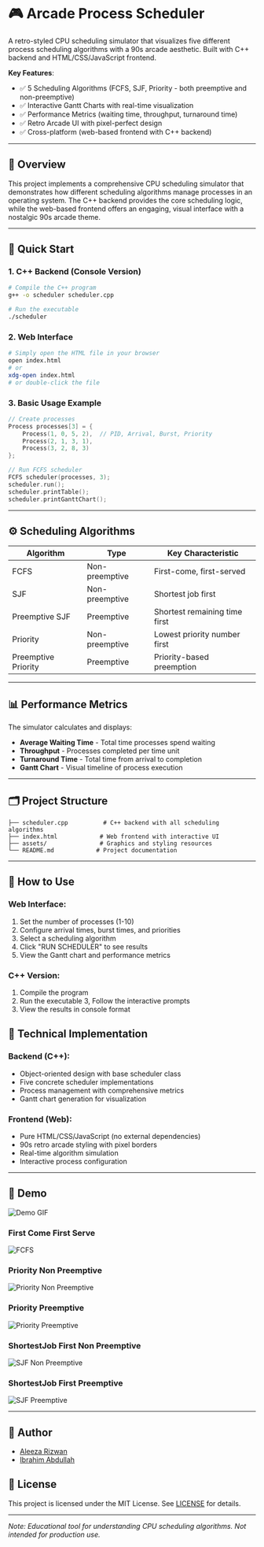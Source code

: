 # 🎮 Arcade Process Scheduler

A retro-styled CPU scheduling simulator that visualizes five different process scheduling algorithms with a 90s arcade aesthetic. Built with C++ backend and HTML/CSS/JavaScript frontend.

**Key Features**:
- ✅ 5 Scheduling Algorithms (FCFS, SJF, Priority - both preemptive and non-preemptive)
- ✅ Interactive Gantt Charts with real-time visualization
- ✅ Performance Metrics (waiting time, throughput, turnaround time)
- ✅ Retro Arcade UI with pixel-perfect design
- ✅ Cross-platform (web-based frontend with C++ backend)

---

## 📖 Overview

This project implements a comprehensive CPU scheduling simulator that demonstrates how different scheduling algorithms manage processes in an operating system. The C++ backend provides the core scheduling logic, while the web-based frontend offers an engaging, visual interface with a nostalgic 90s arcade theme.

---

## 🚀 Quick Start

### 1. C++ Backend (Console Version)
```bash
# Compile the C++ program
g++ -o scheduler scheduler.cpp

# Run the executable
./scheduler
```
### 2. Web Interface
```bash
# Simply open the HTML file in your browser
open index.html
# or
xdg-open index.html
# or double-click the file
```
### 3. Basic Usage Example
```cpp
// Create processes
Process processes[3] = {
    Process(1, 0, 5, 2),  // PID, Arrival, Burst, Priority
    Process(2, 1, 3, 1),
    Process(3, 2, 8, 3)
};

// Run FCFS scheduler
FCFS scheduler(processes, 3);
scheduler.run();
scheduler.printTable();
scheduler.printGanttChart();
```

---

## ⚙️ Scheduling Algorithms

| Algorithm | Type | Key Characteristic |
|---------|-----------|------------|
| FCFS | Non-preemptive	| First-come, first-served |
| SJF | Non-preemptive | Shortest job first |
| Preemptive SJF | Preemptive | Shortest remaining time first |
| Priority | Non-preemptive | Lowest priority number first |
| Preemptive Priority | Preemptive | Priority-based preemption |

---

## 📊 Performance Metrics

The simulator calculates and displays:
- **Average Waiting Time** - Total time processes spend waiting
- **Throughput** - Processes completed per time unit
- **Turnaround Time** - Total time from arrival to completion
- **Gantt Chart** - Visual timeline of process execution

---

## 🗂️ Project Structure

```text
├── scheduler.cpp          # C++ backend with all scheduling algorithms
├── index.html            # Web frontend with interactive UI
├── assets/               # Graphics and styling resources
└── README.md            # Project documentation
```

---

## 🎯 How to Use

### Web Interface:
1. Set the number of processes (1-10)
2. Configure arrival times, burst times, and priorities
3. Select a scheduling algorithm
4. Click "RUN SCHEDULER" to see results
5. View the Gantt chart and performance metrics

### C++ Version:

1. Compile the program
2. Run the executable
3, Follow the interactive prompts
4. View the results in console format

## 🔧 Technical Implementation

### Backend (C++):

- Object-oriented design with base scheduler class
- Five concrete scheduler implementations
- Process management with comprehensive metrics
- Gantt chart generation for visualization

### Frontend (Web):

- Pure HTML/CSS/JavaScript (no external dependencies)
- 90s retro arcade styling with pixel borders
- Real-time algorithm simulation
- Interactive process configuration

---

## 📸 Demo

![Demo GIF](images/demo.gif)

### First Come First Serve
![FCFS](images/fcfs_ui.jpg)

### Priority Non Preemptive
![Priority Non Preemptive](images/priority_nonpreemptive_ui.jpg)

### Priority Preemptive
![Priority Preemptive](images/priority_preemptive_ui.jpg)

### ShortestJob First Non Preemptive
![SJF Non Preemptive](images/sjf_nonpreemptive_ui.jpg)

### ShortestJob First Preemptive
![SJF Preemptive](images/sjf_preemptive_ui.jpg)

---

## 👤 Author

- [Aleeza Rizwan](https://github.com/its-aleezA)
- [Ibrahim Abdullah](https://github.com/Ibrahim5570)

## 📜 License

This project is licensed under the MIT License. See [LICENSE](LICENSE) for details.

---

_Note: Educational tool for understanding CPU scheduling algorithms. Not intended for production use._

